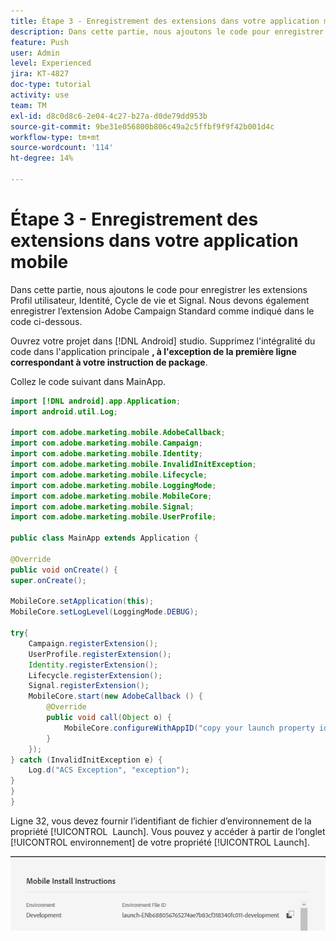```yaml
---
title: Étape 3 - Enregistrement des extensions dans votre application mobile
description: Dans cette partie, nous ajoutons le code pour enregistrer les extensions UserProfile, Identity, Lifecycle et Signal.
feature: Push
user: Admin
level: Experienced
jira: KT-4827
doc-type: tutorial
activity: use
team: TM
exl-id: d8c0d8c6-2e04-4c27-b27a-d0de79dd953b
source-git-commit: 9be31e056800b806c49a2c5ffbf9f9f42b001d4c
workflow-type: tm+mt
source-wordcount: '114'
ht-degree: 14%

---
```


# Étape 3 - Enregistrement des extensions dans votre application mobile

Dans cette partie, nous ajoutons le code pour enregistrer les extensions Profil utilisateur, Identité, Cycle de vie et Signal. Nous devons également enregistrer l’extension Adobe Campaign Standard comme indiqué dans le code ci-dessous.

Ouvrez votre projet dans [!DNL Android] studio. Supprimez l&#39;intégralité du code dans l&#39;application principale **, à l&#39;exception de la première ligne correspondant à votre instruction de package**.

Collez le code suivant dans MainApp.

<!--
Removed `{.line-numbers}` below
-->

```java
import [!DNL android].app.Application;
import android.util.Log;

import com.adobe.marketing.mobile.AdobeCallback;
import com.adobe.marketing.mobile.Campaign;
import com.adobe.marketing.mobile.Identity;
import com.adobe.marketing.mobile.InvalidInitException;
import com.adobe.marketing.mobile.Lifecycle;
import com.adobe.marketing.mobile.LoggingMode;
import com.adobe.marketing.mobile.MobileCore;
import com.adobe.marketing.mobile.Signal;
import com.adobe.marketing.mobile.UserProfile;

public class MainApp extends Application {

@Override
public void onCreate() {
super.onCreate();

MobileCore.setApplication(this);
MobileCore.setLogLevel(LoggingMode.DEBUG);

try{
    Campaign.registerExtension();
    UserProfile.registerExtension();
    Identity.registerExtension();
    Lifecycle.registerExtension();
    Signal.registerExtension();
    MobileCore.start(new AdobeCallback () {
        @Override
        public void call(Object o) {
            MobileCore.configureWithAppID("copy your launch property id here");
        }
    });
} catch (InvalidInitException e) {
    Log.d("ACS Exception", "exception");
}
}
}
```

Ligne 32, vous devez fournir l’identifiant de fichier d’environnement de la propriété [!UICONTROL &#x200B; Launch]. Vous pouvez y accéder à partir de l’onglet [!UICONTROL environnement] de votre propriété [!UICONTROL Launch].

![launch-id](assets/launch-id-property.PNG)
